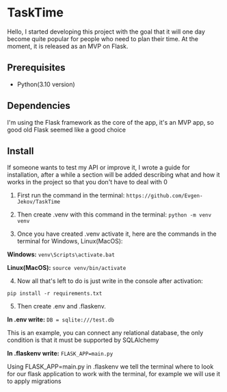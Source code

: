 # TaskTime

Hello, I started developing this project with the goal that it will one day become quite popular for people who need to plan their time. At the moment, it is released as an MVP on Flask.

## Prerequisites
- Python(3.10 version)

## Dependencies

I'm using the Flask framework as the core of the app, it's an MVP app, so good old Flask seemed like a good choice

## Install 

If someone wants to test my API or improve it, I wrote a guide for installation, after a while a section will be added describing what and how it works in the project so that you don't have to deal with 0

1. First run the command in the terminal: ```https://github.com/Evgen-Jekov/TaskTime```

2. Then create .venv with this command in the terminal: ```python -m venv venv```

3. Once you have created .venv activate it, here are the commands in the terminal for Windows, Linux(MacOS):

**Windows:** 
```venv\Scripts\activate.bat```

**Linux(MacOS):** 
```source venv/bin/activate```

4. Now all that's left to do is just write in the console after activation:

```pip install -r requirements.txt```

5. Then create .env and .flaskenv. 

**In .env write:** 
`DB = sqlite:///test.db`

This is an example, you can connect any relational database, the only condition is that it must be supported by SQLAlchemy

**In .flaskenv write:**
`FLASK_APP=main.py`

Using FLASK_APP=main.py in .flaskenv we tell the terminal where to look for our flask application to work with the terminal, for example we will use it to apply migrations